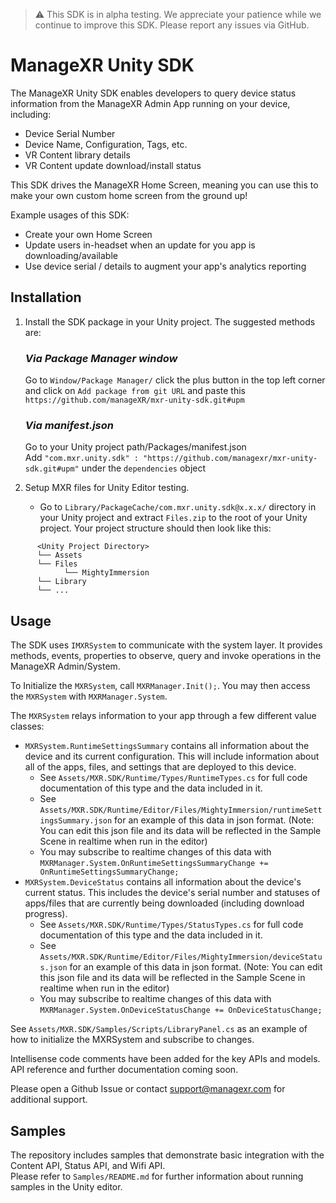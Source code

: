 > ⚠️ This SDK is in alpha testing. We appreciate your patience while we continue to improve this SDK. Please report any issues via GitHub.

# ManageXR Unity SDK

The ManageXR Unity SDK enables developers to query device status information from the ManageXR Admin App running on your device, including:
- Device Serial Number
- Device Name, Configuration, Tags, etc.
- VR Content library details
- VR Content update download/install status

This SDK drives the ManageXR Home Screen, meaning you can use this to make your own custom home screen from the ground up!

Example usages of this SDK:

- Create your own Home Screen
- Update users in-headset when an update for you app is downloading/available
- Use device serial / details to augment your app's analytics reporting

## Installation  
1. Install the SDK package in your Unity project. The suggested methods are:
  
   ### _Via  Package Manager window_  
   Go to `Window/Package Manager/` click the plus button in the top left corner and click on `Add package from git URL` and paste this `https://github.com/manageXR/mxr-unity-sdk.git#upm`
  
   ### _Via manifest.json_  
   Go to your Unity project path/Packages/manifest.json  
   Add `"com.mxr.unity.sdk" : "https://github.com/managexr/mxr-unity-sdk.git#upm"` under the `dependencies` object

1. Setup MXR files for Unity Editor testing.  
   - Go to `Library/PackageCache/com.mxr.unity.sdk@x.x.x/` directory in your Unity project and extract `Files.zip` to the root of your Unity project. Your project structure should then look like this:  
```
      <Unity Project Directory>  
      └── Assets
      └── Files  
            └── MightyImmersion  
      └── Library  
      └── ...
```
  
## Usage  
The SDK uses `IMXRSystem` to communicate with the system layer. It provides methods, events, properties to observe, query and invoke operations in the ManageXR Admin/System.

To Initialize the `MXRSystem`, call `MXRManager.Init();`. You may then access the `MXRSystem` with `MXRManager.System`.

The `MXRSystem` relays information to your app through a few different value classes: 

- `MXRSystem.RuntimeSettingsSummary` contains all information about the device and its current configuration. This will include information about all of the apps, files, and settings that are deployed to this device. 
   - See `Assets/MXR.SDK/Runtime/Types/RuntimeTypes.cs` for full code documentation of this type and the data included in it. 
   - See `Assets/MXR.SDK/Runtime/Editor/Files/MightyImmersion/runtimeSettingsSummary.json` for an example of this data in json format. (Note: You can edit this json file and its data will be reflected in the Sample Scene in realtime when run in the editor)
   - You may subscribe to realtime changes of this data with `MXRManager.System.OnRuntimeSettingsSummaryChange += OnRuntimeSettingsSummaryChange;`
- `MXRSystem.DeviceStatus` contains all information about the device's current status. This includes the device's serial number and statuses of apps/files that are currently being downloaded (including download progress). 
   - See `Assets/MXR.SDK/Runtime/Types/StatusTypes.cs` for full code documentation of this type and the data included in it. 
   - See `Assets/MXR.SDK/Runtime/Editor/Files/MightyImmersion/deviceStatus.json` for an example of this data in json format. (Note: You can edit this json file and its data will be reflected in the Sample Scene in realtime when run in the editor)
   - You may subscribe to realtime  changes of this data with `MXRManager.System.OnDeviceStatusChange += OnDeviceStatusChange;`
  
See `Assets/MXR.SDK/Samples/Scripts/LibraryPanel.cs` as an example of how to initialize the MXRSystem and subscribe to changes.

Intellisense code comments have been added for the key APIs and models. API reference and further documentation coming soon. 

Please open a Github Issue or contact support@managexr.com for additional support.
  
## Samples  
The repository includes samples that demonstrate basic integration with the Content API, Status API, and Wifi API.  
Please refer to `Samples/README.md` for further information about running samples in the Unity editor.
